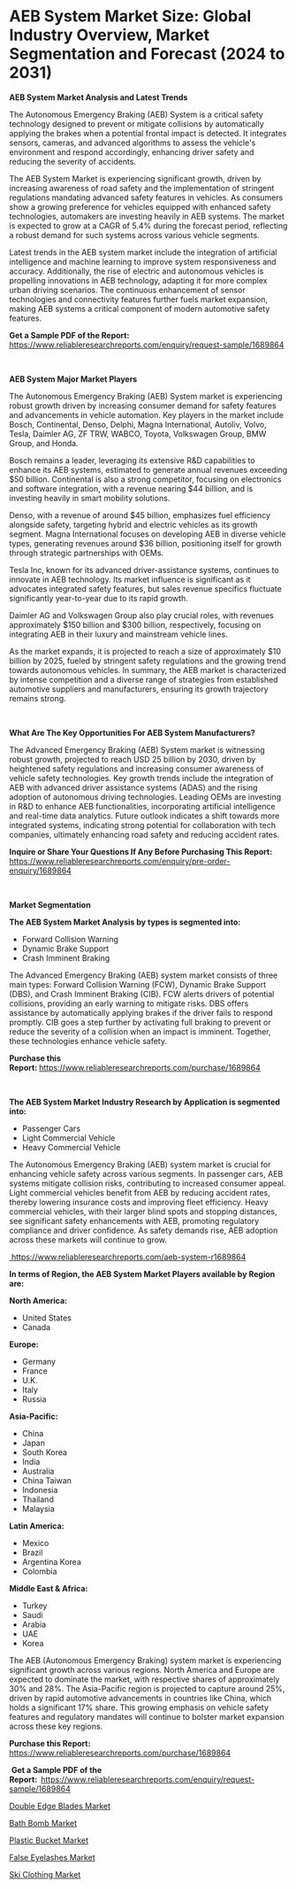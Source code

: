 <p><h1>AEB System Market Size: Global Industry Overview, Market Segmentation and Forecast (2024 to 2031)</h1></p><p><strong>AEB System Market Analysis and Latest Trends</strong></p>
<p><p>The Autonomous Emergency Braking (AEB) System is a critical safety technology designed to prevent or mitigate collisions by automatically applying the brakes when a potential frontal impact is detected. It integrates sensors, cameras, and advanced algorithms to assess the vehicle's environment and respond accordingly, enhancing driver safety and reducing the severity of accidents.</p><p>The AEB System Market is experiencing significant growth, driven by increasing awareness of road safety and the implementation of stringent regulations mandating advanced safety features in vehicles. As consumers show a growing preference for vehicles equipped with enhanced safety technologies, automakers are investing heavily in AEB systems. The market is expected to grow at a CAGR of 5.4% during the forecast period, reflecting a robust demand for such systems across various vehicle segments.</p><p>Latest trends in the AEB system market include the integration of artificial intelligence and machine learning to improve system responsiveness and accuracy. Additionally, the rise of electric and autonomous vehicles is propelling innovations in AEB technology, adapting it for more complex urban driving scenarios. The continuous enhancement of sensor technologies and connectivity features further fuels market expansion, making AEB systems a critical component of modern automotive safety features.</p></p>
<p><strong>Get a Sample PDF of the Report:&nbsp;</strong> <a href="https://www.reliableresearchreports.com/enquiry/request-sample/1689864?utm_campaign=1625&utm_medium=2&utm_source=Github&utm_content=ia&utm_term=17102024&utm_id=aeb-system">https://www.reliableresearchreports.com/enquiry/request-sample/1689864</a></p>
<p>&nbsp;</p>
<p><strong>AEB System Major Market Players</strong></p>
<p><p>The Autonomous Emergency Braking (AEB) System market is experiencing robust growth driven by increasing consumer demand for safety features and advancements in vehicle automation. Key players in the market include Bosch, Continental, Denso, Delphi, Magna International, Autoliv, Volvo, Tesla, Daimler AG, ZF TRW, WABCO, Toyota, Volkswagen Group, BMW Group, and Honda.</p><p>Bosch remains a leader, leveraging its extensive R&D capabilities to enhance its AEB systems, estimated to generate annual revenues exceeding $50 billion. Continental is also a strong competitor, focusing on electronics and software integration, with a revenue nearing $44 billion, and is investing heavily in smart mobility solutions.</p><p>Denso, with a revenue of around $45 billion, emphasizes fuel efficiency alongside safety, targeting hybrid and electric vehicles as its growth segment. Magna International focuses on developing AEB in diverse vehicle types, generating revenues around $36 billion, positioning itself for growth through strategic partnerships with OEMs.</p><p>Tesla Inc, known for its advanced driver-assistance systems, continues to innovate in AEB technology. Its market influence is significant as it advocates integrated safety features, but sales revenue specifics fluctuate significantly year-to-year due to its rapid growth.</p><p>Daimler AG and Volkswagen Group also play crucial roles, with revenues approximately $150 billion and $300 billion, respectively, focusing on integrating AEB in their luxury and mainstream vehicle lines.</p><p>As the market expands, it is projected to reach a size of approximately $10 billion by 2025, fueled by stringent safety regulations and the growing trend towards autonomous vehicles. In summary, the AEB market is characterized by intense competition and a diverse range of strategies from established automotive suppliers and manufacturers, ensuring its growth trajectory remains strong.</p></p>
<p>&nbsp;</p>
<p><strong>What Are The Key Opportunities For AEB System Manufacturers?</strong></p>
<p><p>The Advanced Emergency Braking (AEB) System market is witnessing robust growth, projected to reach USD 25 billion by 2030, driven by heightened safety regulations and increasing consumer awareness of vehicle safety technologies. Key growth trends include the integration of AEB with advanced driver assistance systems (ADAS) and the rising adoption of autonomous driving technologies. Leading OEMs are investing in R&D to enhance AEB functionalities, incorporating artificial intelligence and real-time data analytics. Future outlook indicates a shift towards more integrated systems, indicating strong potential for collaboration with tech companies, ultimately enhancing road safety and reducing accident rates.</p></p>
<p><strong>Inquire or Share Your Questions If Any Before Purchasing This Report:</strong> <a href="https://www.reliableresearchreports.com/enquiry/pre-order-enquiry/1689864?utm_campaign=1625&utm_medium=2&utm_source=Github&utm_content=ia&utm_term=17102024&utm_id=aeb-system">https://www.reliableresearchreports.com/enquiry/pre-order-enquiry/1689864</a></p>
<p>&nbsp;</p>
<p><strong>Market Segmentation</strong></p>
<p><strong>The AEB System Market Analysis by types is segmented into:</strong></p>
<p><ul><li>Forward Collision Warning</li><li>Dynamic Brake Support</li><li>Crash Imminent Braking</li></ul></p>
<p><p>The Advanced Emergency Braking (AEB) system market consists of three main types: Forward Collision Warning (FCW), Dynamic Brake Support (DBS), and Crash Imminent Braking (CIB). FCW alerts drivers of potential collisions, providing an early warning to mitigate risks. DBS offers assistance by automatically applying brakes if the driver fails to respond promptly. CIB goes a step further by activating full braking to prevent or reduce the severity of a collision when an impact is imminent. Together, these technologies enhance vehicle safety.</p></p>
<p><strong>Purchase this Report:&nbsp;</strong><a href="https://www.reliableresearchreports.com/purchase/1689864?utm_campaign=1625&utm_medium=2&utm_source=Github&utm_content=ia&utm_term=17102024&utm_id=aeb-system">https://www.reliableresearchreports.com/purchase/1689864</a></p>
<p>&nbsp;</p>
<p><strong>The AEB System Market Industry Research by Application is segmented into:</strong></p>
<p><ul><li>Passenger Cars</li><li>Light Commercial Vehicle</li><li>Heavy Commercial Vehicle</li></ul></p>
<p><p>The Autonomous Emergency Braking (AEB) system market is crucial for enhancing vehicle safety across various segments. In passenger cars, AEB systems mitigate collision risks, contributing to increased consumer appeal. Light commercial vehicles benefit from AEB by reducing accident rates, thereby lowering insurance costs and improving fleet efficiency. Heavy commercial vehicles, with their larger blind spots and stopping distances, see significant safety enhancements with AEB, promoting regulatory compliance and driver confidence. As safety demands rise, AEB adoption across these markets will continue to grow.</p></p>
<p><a href="https://www.reliableresearchreports.com/aeb-system-r1689864?utm_campaign=1625&utm_medium=2&utm_source=Github&utm_content=ia&utm_term=17102024&utm_id=aeb-system">&nbsp;https://www.reliableresearchreports.com/aeb-system-r1689864</a></p>
<p><strong>In terms of Region, the AEB System Market Players available by Region are:</strong></p>
<p>
    <p> <strong> North America: </strong>
        <ul>
            <li>United States</li>
            <li>Canada</li>
        </ul>
        </p> 
    <p> <strong> Europe: </strong>
        <ul>
            <li>Germany</li>
            <li>France</li>
            <li>U.K.</li>
            <li>Italy</li>
            <li>Russia</li>
        </ul>
        </p> 
    <p> <strong> Asia-Pacific: </strong>
        <ul>
            <li>China</li>
            <li>Japan</li>
            <li>South Korea</li>
            <li>India</li>
            <li>Australia</li>
            <li>China Taiwan</li>
            <li>Indonesia</li>
            <li>Thailand</li>
            <li>Malaysia</li>
        </ul>
        </p> 
    <p> <strong> Latin America: </strong>
        <ul>
            <li>Mexico</li>
            <li>Brazil</li>
            <li>Argentina Korea</li>
            <li>Colombia</li>
        </ul>
        </p> 
    <p> <strong> Middle East & Africa: </strong>
        <ul>
            <li>Turkey</li>
            <li>Saudi</li>
            <li>Arabia</li>
            <li>UAE</li>
            <li>Korea</li>
        </ul>
    </p>
    </p>
<p><p>The AEB (Autonomous Emergency Braking) system market is experiencing significant growth across various regions. North America and Europe are expected to dominate the market, with respective shares of approximately 30% and 28%. The Asia-Pacific region is projected to capture around 25%, driven by rapid automotive advancements in countries like China, which holds a significant 17% share. This growing emphasis on vehicle safety features and regulatory mandates will continue to bolster market expansion across these key regions.</p></p>
<p><strong>Purchase this Report: </strong><a href="https://www.reliableresearchreports.com/purchase/1689864?utm_campaign=1625&utm_medium=2&utm_source=Github&utm_content=ia&utm_term=17102024&utm_id=aeb-system">https://www.reliableresearchreports.com/purchase/1689864</a></p>
<p>&nbsp;<strong>Get a Sample PDF of the Report:&nbsp;&nbsp;</strong><a href="https://www.reliableresearchreports.com/enquiry/request-sample/1689864?utm_campaign=1625&utm_medium=2&utm_source=Github&utm_content=ia&utm_term=17102024&utm_id=aeb-system">https://www.reliableresearchreports.com/enquiry/request-sample/1689864</a></p>
<p><strong></strong></p>
<p><p><a href="https://www.linkedin.com/pulse/global-perspectives-double-edge-blades-market-trends-challenges-50jqe?utm_campaign=1625&utm_medium=2&utm_source=Github&utm_content=ia&utm_term=17102024&utm_id=aeb-system">Double Edge Blades Market</a></p><p><a href="https://www.linkedin.com/pulse/future-bath-bomb-market-global-forecast-trends-2024-2031-jb22e?utm_campaign=1625&utm_medium=2&utm_source=Github&utm_content=ia&utm_term=17102024&utm_id=aeb-system">Bath Bomb Market</a></p><p><a href="https://www.linkedin.com/pulse/plastic-bucket-market-maturity-analysis-regional-disparities-vws4e?utm_campaign=1625&utm_medium=2&utm_source=Github&utm_content=ia&utm_term=17102024&utm_id=aeb-system">Plastic Bucket Market</a></p><p><a href="https://www.linkedin.com/pulse/evaluating-global-false-eyelashes-market-trends-growth-opportunities-z4kje?utm_campaign=1625&utm_medium=2&utm_source=Github&utm_content=ia&utm_term=17102024&utm_id=aeb-system">False Eyelashes Market</a></p><p><a href="https://www.linkedin.com/pulse/global-ski-clothing-market-analysis-key-trends-future-projections-pejve?utm_campaign=1625&utm_medium=2&utm_source=Github&utm_content=ia&utm_term=17102024&utm_id=aeb-system">Ski Clothing Market</a></p></p>